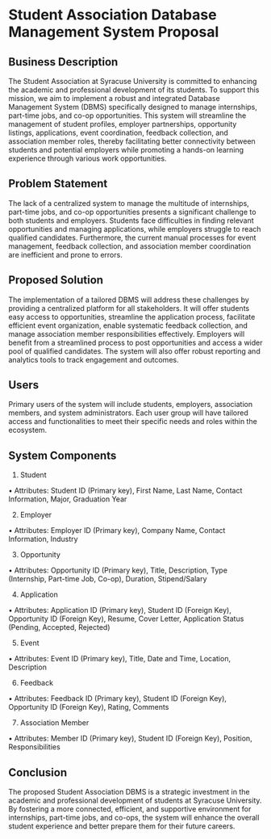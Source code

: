 # Student Association Database Management System Proposal

## Business Description

The Student Association at Syracuse University is committed to enhancing the academic and professional
development of its students. To support this mission, we aim to implement a robust and integrated
Database Management System (DBMS) specifically designed to manage internships, part-time jobs, and
co-op opportunities. This system will streamline the management of student profiles, employer
partnerships, opportunity listings, applications, event coordination, feedback collection, and association
member roles, thereby facilitating better connectivity between students and potential employers while
promoting a hands-on learning experience through various work opportunities.

## Problem Statement

The lack of a centralized system to manage the multitude of internships, part-time jobs, and co-op
opportunities presents a significant challenge to both students and employers. Students face difficulties
in finding relevant opportunities and managing applications, while employers struggle to reach qualified
candidates. Furthermore, the current manual processes for event management, feedback collection, and
association member coordination are inefficient and prone to errors.

## Proposed Solution

The implementation of a tailored DBMS will address these challenges by providing a centralized platform
for all stakeholders. It will offer students easy access to opportunities, streamline the application process,
facilitate efficient event organization, enable systematic feedback collection, and manage association
member responsibilities effectively. Employers will benefit from a streamlined process to post
opportunities and access a wider pool of qualified candidates. The system will also offer robust reporting
and analytics tools to track engagement and outcomes.

## Users

Primary users of the system will include students, employers, association members, and system
administrators. Each user group will have tailored access and functionalities to meet their specific needs
and roles within the ecosystem.

## System Components

1. Student
   
• Attributes:
Student ID (Primary key),
First Name,
Last Name,
Contact Information,
Major,
Graduation Year

2. Employer
   
• Attributes:
Employer ID (Primary key),
Company Name,
Contact Information,
Industry

3. Opportunity
   
• Attributes:
Opportunity ID (Primary key),
Title,
Description,
Type (Internship, Part-time Job, Co-op),
Duration,
Stipend/Salary


4. Application
   
• Attributes:
Application ID (Primary key),
Student ID (Foreign Key),
Opportunity ID (Foreign Key),
Resume,
Cover Letter,
Application Status (Pending, Accepted, Rejected)

5. Event
   
• Attributes:
Event ID (Primary key),
Title,
Date and Time,
Location,
Description

6. Feedback
   
• Attributes:
Feedback ID (Primary key),
Student ID (Foreign Key),
Opportunity ID (Foreign Key),
Rating,
Comments

7. Association Member
   
• Attributes:
Member ID (Primary key),
Student ID (Foreign Key),
Position,
Responsibilities

## Conclusion

The proposed Student Association DBMS is a strategic investment in the academic and professional
development of students at Syracuse University. By fostering a more connected, efficient, and supportive
environment for internships, part-time jobs, and co-ops, the system will enhance the overall student
experience and better prepare them for their future careers.
